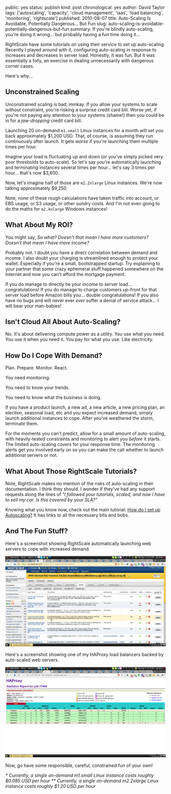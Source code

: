 public: yes
status: publish
kind: post
chronological: yes
author: David Taylor
tags: ['autoscaling', 'capacity', 'cloud management', 'iaas', 'load balancing', 'monitoring', 'rightscale']
published: 2010-08-07
title: Auto-Scaling Is Avoidable, Potentially Dangerous... But Fun
slug: auto-scaling-is-avoidable-potentially-dangerous-but-fun
summary: If you're blindly auto-scaling, you're doing it wrong... but probably having a fun time doing it...

RightScale have some tutorials on using their service to set up auto-scaling.  Recently I played around with it, configuring auto-scaling in response to increases and decreases in server load. Honestly, it was fun. But it was essentially a folly, an exercise in dealing unnecessarily with dangerous corner cases.

Here's why...

## Unconstrained Scaling

Unconstrained scaling is bad, mmkay. If you allow your systems to scale without constraint, you're risking a surprise credit card bill. Worse yet, if you're not paying any attention to your systems (shame!) then you could be in for a _jaw-dropping_ credit card bill.

Launching 20 on-demand `m1.small` Linux instances for a month will set you back approximately $1,200 USD. That, of course, is assuming they run continuously after launch. It gets _worse_ if you're launching them multiple times per hour.

Imagine your load is fluctuating up and down (or you've simply picked very poor thresholds to auto-scale). So let's say you're automatically launching and terminating instances several times per hour... let's say 3 times per hour... that's now $3,600.

Now, let's imagine half of those are `m2.2xlarge` Linux instances. We're now talking approximately $9,250.

Note, none of these rough calculations have taken traffic into account, or EBS usage, or S3 usage, or other sundry costs. And I'm not even going to do the maths for `m2.4xlarge` Windows instances!

## What About My ROI?

You might say, _So what? Doesn't that mean I have more customers? Doesn't that mean I have more income?_

Probably not. I doubt you have a direct correlation between demand and income.  I also doubt your charging is streamlined enough to protect your wallet.  Especially if you're a small, bootstrapped startup. Try explaining to your partner that some crazy ephemeral stuff happened somewhere on the Internet and now you can't afford the mortgage payment.

If you do manage to directly tie your income to server load...  congratulations! If you do manage to charge customers up-front for that server load before Amazon bills you... double congratulations! If you also have no bugs and will never ever _ever_ suffer a denial of service attack... I will bear your man-babies!

## Isn't Cloud All About Auto-Scaling?

No. It's about delivering compute power as a utility. You use what you need.  You use it when you need it. You pay for what you use. Like electricity.

## How Do I Cope With Demand?

Plan. Prepare. Monitor. React.

You need monitoring.

You need to know your trends.

You need to know what the business is doing.

If you have a product launch, a new ad, a new article, a new pricing plan, an election, seasonal load, etc and you expect increased demand, simply launch additional instances to cope. After you've weathered the storm, terminate them.

For the moments you can't predict, allow for a small amount of auto-scaling, with heavily-tested constraints and monitoring to alert you _before_ it starts. The limited auto-scaling covers for your response time. The monitoring alerts get you involved early on so you can make the call whether to launch additional servers or not.

## What About Those RightScale Tutorials?

Note, RightScale makes no mention of the risks of auto-scaling in their documentation. I think they should. I wonder if they've had any support requests along the lines of _"I followed your tutorials, scaled, and now I have to sell my car. Is this covered by your SLA?"_

Knowing what you know now, check out the main tutorial: [How do I set up Autoscaling?](http://support.rightscale.com/03-Tutorials/02-AWS/02-Website_Edition/How_do_I_set_up_Autoscaling%3f) It has links to all the necessary bits and bobs.

## And The Fun Stuff?

Here's a screenshot showing RightScale automatically launching web servers to cope with increased demand.

[![RightScale Auto-scaling](/assets/images/2010/08/RightScale-Auto-scaling-1024x575.png)](/assets/images/2010/08/RightScale-Auto-scaling.png)

Here's a screenshot showing one of my HAProxy load balancers backed by auto-scaled web servers.

[![Auto-scaling load balancing](/assets/images/2010/08/Auto-scaling-load-balancing-1024x575.png)](/assets/images/2010/08/Auto-scaling-load-balancing.png)

Now, go have some responsible, careful, constrained fun of your own!

_* Currently, a single on-demand m1.small Linux instance costs roughly $0.085 USD per hour_
_** Currently, a single on-demand m2.2xlarge Linux instance costs roughly $1.20 USD per hour_
